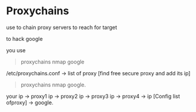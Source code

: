 # Proxychains

use to chain proxy servers to reach for target

to hack google

you use
> proxychains nmap google

/etc/proxychains.conf
-> list of proxy [find free secure proxy and add its ip]

> proxychains nmap google.

your ip -> proxy1 ip -> proxy2 ip -> proxy3 ip -> proxy4 -> ip [Config list ofproxy] -> google.
